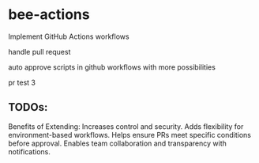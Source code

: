 # bee-actions
Implement GitHub Actions workflows

handle pull request

auto approve scripts in github workflows with more possibilities

pr test 3

## TODOs:
Benefits of Extending:
Increases control and security.
Adds flexibility for environment-based workflows.
Helps ensure PRs meet specific conditions before approval.
Enables team collaboration and transparency with notifications.
